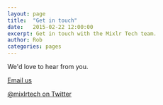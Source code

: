 ```yaml
---
layout: page
title:  "Get in touch"
date:   2015-02-22 12:00:00
excerpt: Get in touch with the Mixlr Tech team.
author: Rob
categories: pages
---
```


We'd love to hear from you.

[Email us](mailto:tech@mixlr.com)

[@mixlrtech on Twitter](https://twitter.com/mixlrtech)
